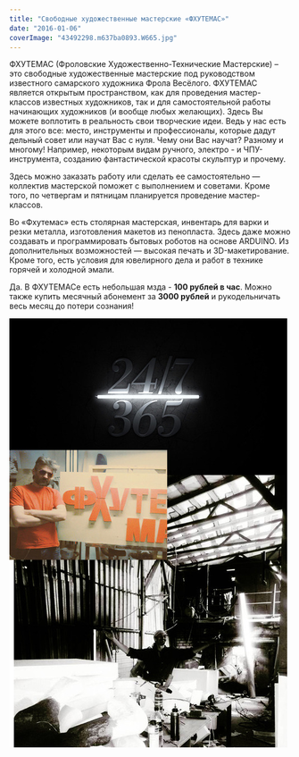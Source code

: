 ```yaml
---
title: "Свободные художественные мастерские «ФХУТЕМАС»"
date: "2016-01-06"
coverImage: "43492298.m637ba0893.W665.jpg"
---
```


ФХУТЕМАС (Фроловские Художественно-Технические Мастерские) – это свободные художественные мастерские под руководством известного самарского художника Фрола Весёлого. ФХУТЕМАС является открытым пространством, как для проведения мастер-классов известных художников, так и для самостоятельной работы начинающих художников (и вообще любых желающих). Здесь Вы можете воплотить в реальность свои творческие идеи. Ведь у нас есть для этого все: место, инструменты и профессионалы, которые дадут дельный совет или научат Вас с нуля. Чему они Вас научат? Разному и многому! Например, некоторым видам ручного, электро - и ЧПУ-инструмента, созданию фантастической красоты скульптур и прочему.

Здесь можно заказать работу или сделать ее самостоятельно — коллектив мастерской поможет с выполнением и советами. Кроме того, по четвергам и пятницам планируется проведение мастер-классов.

Во «Фхутемас» есть столярная мастерская, инвентарь для варки и резки металла, изготовления макетов из пенопласта. Здесь даже можно создавать и программировать бытовых роботов на основе ARDUINO. Из дополнительных возможностей — высокая печать и 3D-макетирование. Кроме того, есть условия для ювелирного дела и работ в технике горячей и холодной эмали.

Да. В ФХУТЕМАСе есть небольшая мзда - **100 рублей в час**. Можно также купить месячный абонемент за **3000 рублей** и рукодельничать весь месяц до потери сознания!

![43492164.csgls4kxdp.W665](./images/43492164.csgls4kxdp.W665.jpg)
